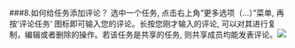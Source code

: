 ###8.如何给任务添加评论？
选中一个任务, 点击右上角“更多选项（...）”菜单, 再按‘评论任务’ 图标即可输入您的评论。长按您刚才输入的评论, 可以对其进行复制，编辑或者删除的操作。若该任务是共享的任务, 则共享成员均能发表评论。![](/images/image042.jpg)

